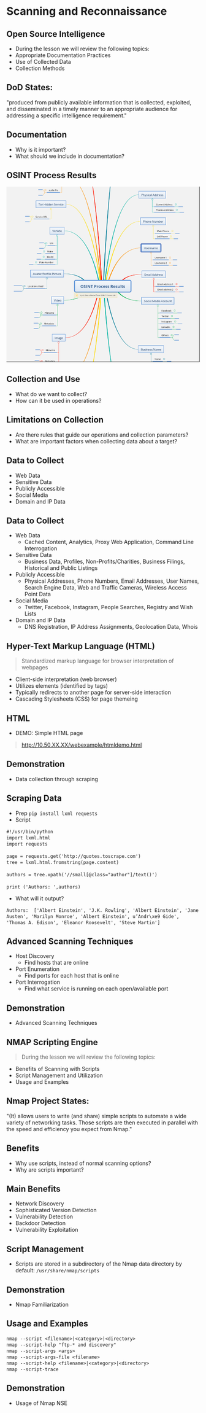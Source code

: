 # Scanning and Reconnaissance

## Open Source Intelligence
- During the lesson we will review the following topics:
- Appropriate Documentation Practices
- Use of Collected Data
- Collection Methods


## DoD States:
"produced from publicly available information that is collected, exploited, and disseminated in a timely manner to an appropriate audience for addressing a specific intelligence requirement."


## Documentation
- Why is it important?
- What should we include in documentation?

## OSINT Process Results
![](https://github.com/jdbonner/Security/blob/main/images/OSINT_Process_Results.png?raw=true)

## Collection and Use
- What do we want to collect?
- How can it be used in operations?

## Limitations on Collection
- Are there rules that guide our operations and collection parameters?
- What are important factors when collecting data about a target?

## Data to Collect
- Web Data
- Sensitive Data
- Publicly Accessible
- Social Media
- Domain and IP Data


## Data to Collect
- Web Data
  - Cached Content, Analytics, Proxy Web Application, Command Line Interrogation
- Sensitive Data
  - Business Data, Profiles, Non-Profits/Charities, Business Filings, Historical and Public Listings
- Publicly Accessible
  - Physical Addresses, Phone Numbers, Email Addresses, User Names, Search Engine Data, Web and Traffic Cameras, Wireless Access Point Data
- Social Media
  - Twitter, Facebook, Instagram, People Searches, Registry and Wish Lists
- Domain and IP Data
  - DNS Registration, IP Address Assignments, Geolocation Data, Whois


## Hyper-Text Markup Language (HTML)
> Standardized markup language for browser interpretation of webpages
- Client-side interpretation (web browser)
- Utilizes elements (identified by tags)
- Typically redirects to another page for server-side interaction
- Cascading Stylesheets (CSS) for page themeing

## HTML
- DEMO: Simple HTML page
> http://10.50.XX.XX/webexample/htmldemo.html

## Demonstration
- Data collection through scraping

## Scraping Data
- Prep
```pip install lxml requests```
- Script
```
#!/usr/bin/python
import lxml.html
import requests

page = requests.get('http://quotes.toscrape.com')
tree = lxml.html.fromstring(page.content)

authors = tree.xpath('//small[@class="author"]/text()')

print ('Authors: ',authors)
```
- What will it output?
```
Authors:  ['Albert Einstein', 'J.K. Rowling', 'Albert Einstein', 'Jane Austen', 'Marilyn Monroe', 'Albert Einstein', u’Andr\xe9 Gide', 'Thomas A. Edison', 'Eleanor Roosevelt', 'Steve Martin']
```

## Advanced Scanning Techniques
- Host Discovery
  - Find hosts that are online
- Port Enumeration
  - Find ports for each host that is online
- Port Interrogation
  - Find what service is running on each open/available port

## Demonstration
- Advanced Scanning Techniques

## NMAP Scripting Engine
> During the lesson we will review the following topics:
-  Benefits of Scanning with Scripts
- Script Management and Utilization
- Usage and Examples

## Nmap Project States:
"(It) allows users to write (and share) simple scripts to automate a wide variety of networking tasks. Those scripts are then executed in parallel with the speed and efficiency you expect from Nmap."

## Benefits
- Why use scripts, instead of normal scanning options?
- Why are scripts important?

## Main Benefits
- Network Discovery
- Sophisticated Version Detection
- Vulnerability Detection
- Backdoor Detection
- Vulnerability Exploitation


## Script Management
- Scripts are stored in a subdirectory of the Nmap data directory by default:
```/usr/share/nmap/scripts```

## Demonstration
- Nmap Familiarization


## Usage and Examples
```
nmap --script <filename>|<category>|<directory>
nmap --script-help "ftp-* and discovery"
nmap --script-args <args>
nmap --script-args-file <filename>
nmap --script-help <filename>|<category>|<directory>
nmap --script-trace
```

## Demonstration
- Usage of Nmap NSE










